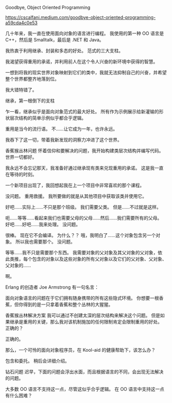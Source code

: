 Goodbye, Object Oriented Programming

https://cscalfani.medium.com/goodbye-object-oriented-programming-a59cda4c0e53

几十年来，我一直在使用面向对象的语言进行编程。 我使用的第一种 OO 语言是 C++，然后是 Smalltalk，最后是 .NET 和 Java。

我热衷于利用继承、封装和多态的好处。 范式的三大支柱。

我渴望获得重用的承诺，并利用前人在这个令人兴奋的新环境中获得的智慧。

一想到将我的现实世界对象映射到它们的类中，我就无法抑制自己的兴奋，并希望整个世界都整齐地落到位。

我大错特错了。

继承，第一根倒下的支柱

乍一看，继承似乎是面向对象范式的最大好处。 所有作为示例展示给新灌输的形状层次结构的简单示例似乎都合乎逻辑。


重用是当今的流行语。 不……让它成为一年，也许永远。

我吞下了这一切，带着我新发现的洞察力冲进了这个世界。

香蕉猴丛林问题
怀着信仰和要解决的问题，我开始构建类层次结构并编写代码。 世界一切都好。

我永远不会忘记那天，我准备好通过继承现有类来兑现重用的承诺。 这是我一直在等待的时刻。

一个新项目出现了，我回想起我在上一个项目中非常喜欢的那个课程。

没问题。 重用救援。 我所要做的就是从其他项目中获取该类并使用它。

好吧……实际上……不只是那个班级。 我们需要父类。 但是……不过就是这样。

呃……等等……看起来我们也需要父母的父母……然后……我们需要所有的父母。 好吧……好吧……我来处理。 没问题。

很棒。 现在它不会编译。 为什么？？ 哦，我明白了……这个对象包含另一个对象。 所以我也需要那个。 没问题。

等等……我不只是需要那个东西。 我需要对象的父对象及其父对象的父对象，依此类推，每个包含的对象以及这些对象的所有父对象以及它们的父对象、父对象、父对象的……

啊。

Erlang 的创造者 Joe Armstrong 有一句名言：

面向对象语言的问题在于它们拥有随身携带的所有这些隐式环境。 你想要一根香蕉，但你得到的是一只拿着香蕉和整个丛林的大猩猩。

香蕉猴丛林解决方案
我可以通过不创建太深的层次结构来解决这个问题。 但是如果继承是重用的关键，那么我对该机制施加的任何限制肯定会限制重用的好处。 正确的？

正确的。

那么，一个可怜的面向对象程序员，在 Kool-aid 的健康帮助下，该怎么办？

包含和委托。 稍后会详细介绍。

钻石问题
迟早，下面的问题会浮出水面，而且根据语言的不同，会出现无法解决的问题。


大多数 OO 语言不支持这一点，尽管这似乎合乎逻辑。 在 OO 语言中支持这一点有什么困难？